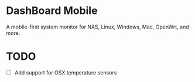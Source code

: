 # DashBoard Mobile
A mobile-first system monitor for NAS, Linux, Windows, Mac, OpenWrt, and more.


# TODO
- [ ] Add  support for OSX temperature sensors  
